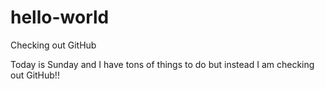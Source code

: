 # hello-world
Checking out GitHub

Today is Sunday and I have tons of things to do but instead I am checking out GitHub!!
